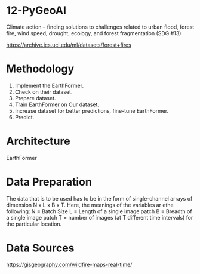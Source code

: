 # 12-PyGeoAI
Climate action – finding solutions to challenges related to urban flood, forest fire, wind speed, drought, ecology, and forest fragmentation (SDG #13)

https://archive.ics.uci.edu/ml/datasets/forest+fires

# Methodology
1. Implement the EarthFormer.
2. Check on their dataset.
3. Prepare dataset.
4. Train EarthFormer on Our dataset.
5. Increase dataset for better predictions, fine-tune EarthFormer.
6. Predict.

# Architecture
EarthFormer

# Data Preparation
The data that is to be used has to be in the form of single-channel arrays of dimension N x L x B x T. Here, the meanings of the variables ar ethe following:
N = Batch Size
L = Length of a single image patch
B = Breadth of a single image patch
T = number of images (at T different time intervals) for the particular location.

# Data Sources
https://gisgeography.com/wildfire-maps-real-time/
